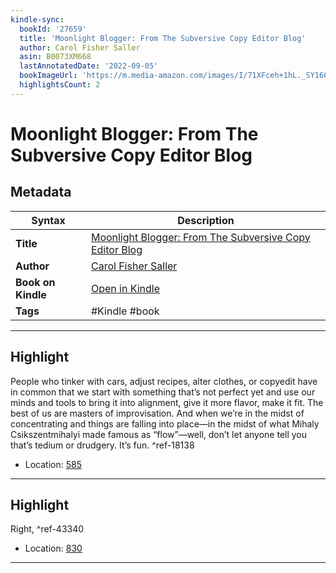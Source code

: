 ```yaml
---
kindle-sync:
  bookId: '27659'
  title: 'Moonlight Blogger: From The Subversive Copy Editor Blog'
  author: Carol Fisher Saller
  asin: B0073XM668
  lastAnnotatedDate: '2022-09-05'
  bookImageUrl: 'https://m.media-amazon.com/images/I/71XFceh+1hL._SY160.jpg'
  highlightsCount: 2
---
```

# Moonlight Blogger: From The Subversive Copy Editor Blog

## Metadata

| Syntax | Description |
| ---------- | ---------- |
| **Title** | [Moonlight Blogger: From The Subversive Copy Editor Blog](https://www.amazon.com/dp/B0073XM668?&linkCode=ll1&tag=jwtwkm-20&language=en_US&ref_=as_li_ss_tl) |
| **Author** | [Carol Fisher Saller](https://www.amazon.comundefined) |
| **Book on Kindle** | <a href="kindle://book?action=open&asin=B0073XM668" target="_blank">Open in Kindle</a> |
| **Tags** | #Kindle #book |

---

## Highlight

People who tinker with cars, adjust recipes, alter clothes, or copyedit have in common that we start with something that’s not perfect yet and use our minds and tools to bring it into alignment, give it more flavor, make it fit. The best of us are masters of improvisation. And when we’re in the midst of concentrating and things are falling into place—in the midst of what Mihaly Csikszentmihalyi made famous as “flow”—well, don’t let anyone tell you that’s tedium or drudgery. It’s fun. ^ref-18138

- Location: [585](kindle://book?action=open&asin=B0073XM668&location=585)

---
## Highlight

Right, ^ref-43340

- Location: [830](kindle://book?action=open&asin=B0073XM668&location=830)

---

